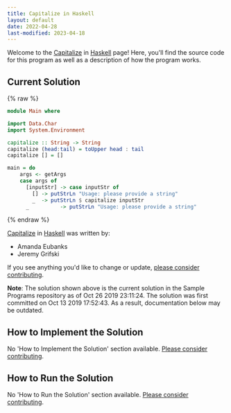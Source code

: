 ```yaml
---
title: Capitalize in Haskell
layout: default
date: 2022-04-28
last-modified: 2023-04-18
---
```


Welcome to the [Capitalize](https://sampleprograms.io/projects/capitalize) in [Haskell](https://sampleprograms.io/languages/haskell) page! Here, you'll find the source code for this program as well as a description of how the program works.

## Current Solution

{% raw %}

```haskell
module Main where 

import Data.Char
import System.Environment

capitalize :: String -> String
capitalize (head:tail) = toUpper head : tail
capitalize [] = []

main = do  
    args <- getArgs
    case args of
      [inputStr] -> case inputStr of
        [] -> putStrLn "Usage: please provide a string"
        _  -> putStrLn $ capitalize inputStr
      _          -> putStrLn "Usage: please provide a string"
```

{% endraw %}

[Capitalize](https://sampleprograms.io/projects/capitalize) in [Haskell](https://sampleprograms.io/languages/haskell) was written by:

- Amanda Eubanks
- Jeremy Grifski

If you see anything you'd like to change or update, [please consider contributing](https://github.com/TheRenegadeCoder/sample-programs).

**Note**: The solution shown above is the current solution in the Sample Programs repository as of Oct 26 2019 23:11:24. The solution was first committed on Oct 13 2019 17:52:43. As a result, documentation below may be outdated.

## How to Implement the Solution

No 'How to Implement the Solution' section available. [Please consider contributing](https://github.com/TheRenegadeCoder/sample-programs-website).

## How to Run the Solution

No 'How to Run the Solution' section available. [Please consider contributing](https://github.com/TheRenegadeCoder/sample-programs-website).
